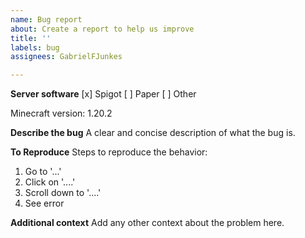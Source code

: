 ```yaml
---
name: Bug report
about: Create a report to help us improve
title: ''
labels: bug
assignees: GabrielFJunkes

---
```


**Server software**
[x] Spigot
[ ] Paper
[ ] Other

Minecraft version: 1.20.2

**Describe the bug**
A clear and concise description of what the bug is.

**To Reproduce**
Steps to reproduce the behavior:
1. Go to '...'
2. Click on '....'
3. Scroll down to '....'
4. See error

**Additional context**
Add any other context about the problem here.
